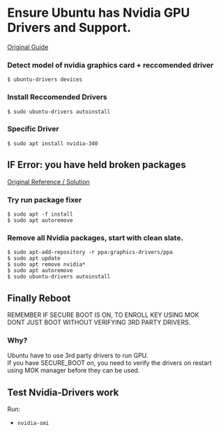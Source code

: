 # Ensure Ubuntu has Nvidia GPU Drivers and Support.
[Original Guide](https://linuxconfig.org/how-to-install-the-nvidia-drivers-on-ubuntu-18-04-bionic-beaver-linux)

### Detect model of nvidia graphics card + reccomended driver
`$ ubuntu-drivers devices`

### Install Reccomended Drivers
`$ sudo ubuntu-drivers autoinstall` 

### Specific Driver
`$ sudo apt install nvidia-340`

## IF Error: you have held broken packages
[Original Reference / Solution](https://askubuntu.com/questions/1077493/unable-to-install-nvidia-drivers-on-ubuntu-18-04)

### Try run package fixer
```
$ sudo apt -f install
$ sudo apt autoremove
```

### Remove all Nvidia packages, start with clean slate.
```
$ sudo apt-add-repository -r ppa:graphics-drivers/ppa
$ sudo apt update
$ sudo apt remove nvidia*
$ sudo apt autoremove
$ sudo ubuntu-drivers autoinstall
```

## Finally Reboot
REMEMBER IF SECURE BOOT IS ON, TO ENROLL KEY USING MOK \
DONT JUST BOOT WITHOUT VERIFYING 3RD PARTY DRIVERS.

### Why?
Ubuntu have to use 3rd party drivers to run GPU. \
If you have SECURE_BOOT on, you need to verify the drivers on restart using MOK manager before they can be used.

## Test Nvidia-Drivers work
Run:
* `nvidia-smi`